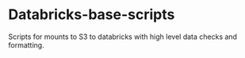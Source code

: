 # Databricks-base-scripts
Scripts for mounts to S3 to databricks with high level data checks and formatting. 
